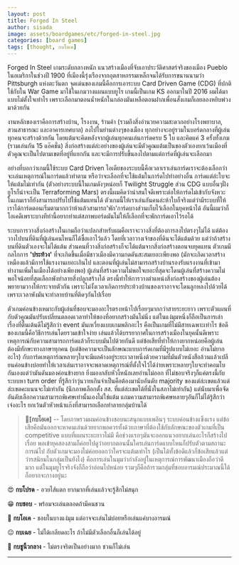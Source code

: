 ```yaml
---
layout: post
title: Forged In Steel
author: sisada
image: assets/boardgames/etc/forged-in-steel.jpg
categories: [board games]
tags: [thought, กบโอเค]
---
```

Forged In Steel เกมระดับกลางหนัก แนวสร้างเมืองที่จับเอาประวัติศาสตร์จริงของเมือง Pueblo ในอเมริกาในช่วงปี 1900 ที่เมืองนี้รุ่งเรืองจากอุตสาหกรรมเหล็กจนได้รับการขนานนามว่า Pittsburgh แห่งตะวันตก จุดเด่นของเกมนี้คือการเอาระบบ Card Driven Game (CDG) ที่ปกติใช้กับใน War Game มาใช้ในเกมวางแผนแบบยูโร เกมนี้เป็นเกม KS ออกมาในปี 2016 ผมได้มาแบบไม่ตั้งใจเท่าไร เพราะเลือกมาตอนน้ำหนักในกล่องมันเหลือตอนฝากเพื่อนสั่งเกมก็เลยลองหยิบพ่วงมาด้วยกัน

งานหลักของเราคือการสร้างบ้าน, โรงงาน, ร้านค้า (รวมถึงสิ่งอำนวยความสะดวกอย่างโรงพยาบาล, สวนสาธารณะ และอาคารเทศบาล) ลงไปในย่านต่างๆของเมือง ทุกอย่างจะอยู่รวมในบอร์ดกลางที่ผู้เล่นทุกคนจะสร้างด้วยกัน โดยแต้มจะคิดหลังจากผู้เล่นทุกคนเล่นการ์ดครบ 5 ใบ และคิดแค่ 3 ครั้งทั้งเกม (รวมเล่นกัน 15 แอ๊คชั่น) สิ่งก่อสร้างแต่ล่ะอย่างของผู้เล่นจะมีตัวคูณแต้มเป็นของตัวเองยกเว้นเมืองที่ตัวคูณจะเป็นไปตามเขตที่อยู่ที่แยกกัน และจะมีการปรับขึ้นลงไปตามแต่การ์ดที่ผู้เล่นจะเลือกมา

อย่างที่บอกว่าเกมนี้ใช้ระบบ Card Driven ไอเดียของระบบนี้คือเวลาเราเล่นการ์ดเราจะต้องเลือกว่าจะเล่นเหตุการณ์ในการ์ดแล้วทำตาม หรือว่าจะเลือกที่จะใช้แต้มในการ์ดไปทำอย่างอื่น การ์ดแต่ล่ะใบจะให้แต้มไม่เท่ากัน (ตัวอย่างระบบนี้ในเกมดังๆหน่อยก็ Twilight Struggle ส่วน CDG แบบอื่นๆฝั่งยูโรก็น่าจะเป็น Terraforming Mars) ตรงนี้ผมคิดว่าน่าสนใจดีเพราะต่อให้การ์ดไม่เข้ากับจังหวะในเกมเราก็ยังสามารถปรับไปใช้แต้มแทนได้ ตัวเกมนี้ให้เราเล่นกันคนล่ะห้าใบก็จริงแต่ว่ามีระบบที่ให้เราได้การ์ดตอนเริ่มตามากกว่าห้าแล้วสามารถ'พัก'การ์ดบางส่วนเก็บไว้เลือกในยุคหน้าได้ อันนี้ผมว่าก็โอเคดีเพราะบางทีท่านี้อยากทำแต่สภาพบอร์ดมันไม่ให้ก็เลือกที่จะพักการ์ดเอาไว้รอได้

ระบบการวางสิ่งก่อสร้างในเกมถือว่าแปลกสำหรับผมคือเราจะวางสิ่งที่ต้องการลงไปตรงๆไม่ได้ แต่ต้องวางไปบนที่ดินที่ผู้เล่นคนไหนก็ได้ซื้อเอาไว้แล้ว โดยที่เวลาวางเจ้าของที่ดินจะได้แต้มด้วย แต่ว่าถ้าสร้างบนที่ดินตัวเองจะไม่ได้แต้ม ส่วนคนที่วางสิ่งก่อสร้างก็จะได้แต้มจากสิ่งก่อสร้างตอนจบยุคแทน ตัวเกมมีกลไกการ **'ประท้วง'** ที่จะเกิดขึ้นเมื่อมีชาวเมืองมีความกดดันสะสมเยอะเพียงพอ (มักจะเกิดเวลาสร้างเหมืองแล้วมีการใช้แรงงานเยอะเกินไป และตอนที่ผู้เล่นไม่สามารถสร้างบ้านรองรับแรงงานที่เข้ามาทำงานเพิ่มในเมืองได้อย่างเพียงพอ) ผู้เล่นที่สร้างความไม่พอใจเยอะที่สุดจะโดนผู้เล่นที่สร้างความไม่พอใจน้อยที่สุดเลือกพังทำลายสิ่งปลูกสร้างได้ ตรงนี้ทำให้การวางตำแหน่งสิ่งก่อสร้างของผู้เล่นต้องพยายามวางให้กระจายตัวกัน เพราะไม่งั้งเวลาเกิดการประท้วงบ้านของเราอาจจะโดนลูกหลงไปด้วยได้ เพราะเวลาพังมันจะทำลายบ้านที่ติดๆกันไปเรื่อย

ตัวเกมค่อนข้างเหมาะกับผู้เล่นที่ชอบจะมองอะไรตรงหน้าไปเรื่อยๆมากกว่าสายระยะยาว เพราะตัวแผนที่กับตัวคูณมันปรับเปลี่ยนตลอดเวลาทำให้ของที่อยากสร้างมันไม่นิ่ง แต่ในแง่มุมหนึ่งก็ถือเป็นการเล่าเรื่องที่ตื่นเต้นดีไม่รู้สึกว่า event มันเหวี่ยงแบบเกมพลิกอะไร คือเป็นเกมที่ไม่มีสายเฉพาะเท่าไร ข้อดีของเกมนี้คือวิธีการเล่นโดยรวมเข้าใจง่าย เล่นแล้วได้บรรยากาศในการสร้างเมืองในยุคนั้นดีเพราะเหตุการณ์กับความสามารถการ์ดแล้วก็ระบบมันไปด้วยกันดี แต่ข้อเสียที่ทำให้กางยากหน่อยคือผู้เล่นต้องมีทักษะทางภาษาทุกคน (แต่ข้อความจะเป็นลักษณะแบบการ์ดเกมที่มีรูปแบบไม่เยอะ อ่านไม่ยากอะไร) กับการ์ดเหตุการ์ณหลายๆใบจะมีผลค้างอยู่ระยะเวลาหนึ่งด้วยความที่มันตัวหนังสือล้วนแล้วเปลียนค่อนข้างบ่อยทำให้เวลาเล่นเราอาจจะพลาดเหตุการณ์ที่ตั้งใจไว้ได้ง่ายเพราะหลายๆใบจะทำคอมโบกันเองแต่ว่ามันดันมองค่อนข้างยาก ยิ่งมองกลับหัวงี้หนักเลยอ่านไม่ออก ที่ไม่ชอบจริงๆก็แค่ตรงนี้กับระบบหา turn order ที่รู้สึกว่าวุ่นวายเกินจำเป็นคือต้องมานับอันดับ majority ของแต่ล่ะเขตแล้วแต่ล่ะเขตคะแนนจะไม่เท่ากัน (นึกภาพเลือกตั้ง สส. ที่แต่ล่ะเขตได้ที่นั่งในสภาไม่เท่ากัน) แต่นับมาเพื่อจัดอันดับเลือกความสามารถพิเศษเท่านั้นเองไม่ใช่แต้ม แถมความสามารถพิเศษหลายๆอันก็ไม่ได้รู้สึกว่าเจ๋งอะไร ยกเว้นตัวหัวหน้าแก๊งที่สามารถเลือกทำลายกลุ่มบ้านได้

> 🐸**[กบโอเค]** -- โดยภาพรวมผมค่อนข้างชอบนะสนุกแบบเพลินๆ ระบบค่อนข้างแข็งแรง แต่ข้อเสียคือมันออกจะหาคนเล่นด้วยยากพอควรทั้งด้วยภาษาที่ต้องใช้กับลักษณะของตัวเกมที่เป็น competitive แบบที่แผนระยะยาวไม่มี คือช่วงแรกๆมันจะออกแนวอยากเล่นอะไรก็สร้างไปเรื่อย พอเข้ายุคสองสามก็ค่อยไปดูว่าอยากตอนนั้นใครเล่นการ์ดแบบไหนก็ปรับตัวตามสถานะการณ์ไป กับตัวเกมจะมองไม่ค่อยออกว่าใครจะแต้มเท่าไร (เป็นได้ทั้งข้อดีแล้วก็ข้อเสียแล้วแต่ว่ารสนิยมในกลุ่มเป็นยังไง) คือการเล่นในมุมว่ากำลังอยู่ในเหตุการณ์การพัฒนาเมืองถือว่าดีมาก แต่ในมุมยูโรจริงจังก็ถือว่าอ่อนไปหน่อย รวมๆก็คือถ้ารวมกลุ่มที่ชอบอารมณ์ประมาณนี้ได้ก็อยากจะกางอยู่นะ


😍 **กบโปรด** - อวยไส้แตก ยากมากที่เล่นแล้วจะรู้สึกไม่สนุก

😁 **กบชอบ** - พร้อมจะเล่นตลอดถ้ามีคนชวน

🙂 **กบโอเค** - ชอบในบางแง่มุม แต่อาจจะเล่นไม่บ่อยหรือเล่นแค่บางอารมณ์

😐 **กบเฉย** - ไม่ได้เกลียดอะไร ถ้าไม่มีตัวเลือกอื่นก็เล่นได้อยู่

🖕 **กบชูนิ้วกลาง** - ไม่ตรงจริตเป็นอย่างมาก ชวนก็ไม่เล่น



---

